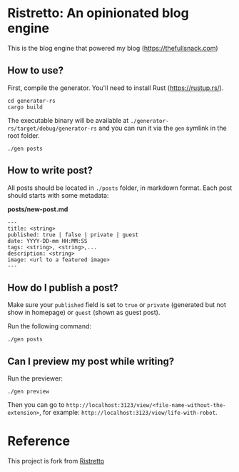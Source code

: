 # Ristretto: An opinionated blog engine

This is the blog engine that powered my blog (https://thefullsnack.com)

## How to use?

First, compile the generator. You'll need to install Rust (https://rustup.rs/).

```
cd generator-rs
cargo build
```

The executable binary will be available at `./generator-rs/target/debug/generator-rs` and you can run it via the `gen` symlink in the root folder.

```
./gen posts
```

## How to write post?

All posts should be located in `./posts` folder, in markdown format. Each post should starts with some metadata:

**posts/new-post.md**
```
---
title: <string>
published: true | false | private | guest
date: YYYY-DD-mm HH:MM:SS
tags: <string>, <string>,...
description: <string>
image: <url to a featured image>
---
```

## How do I publish a post?

Make sure your `published` field is set to `true` or `private` (generated but not show in homepage) or `guest` (shown as guest post).

Run the following command:

```
./gen posts
```

## Can I preview my post while writing?

Run the previewer:

```
./gen preview
```

Then you can go to `http://localhost:3123/view/<file-name-without-the-extension>`, for example: `http://localhost:3123/view/life-with-robot`.

# Reference
This project is fork from [Ristretto](https://github.com/huytd/ristretto-rs)
